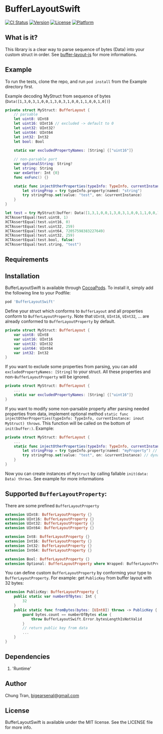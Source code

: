 # BufferLayoutSwift

[![CI Status](https://img.shields.io/travis/bigearsenal/BufferLayoutSwift.svg?style=flat)](https://travis-ci.org/bigearsenal/BufferLayoutSwift)
[![Version](https://img.shields.io/cocoapods/v/BufferLayoutSwift.svg?style=flat)](https://cocoapods.org/pods/BufferLayoutSwift)
[![License](https://img.shields.io/cocoapods/l/BufferLayoutSwift.svg?style=flat)](https://cocoapods.org/pods/BufferLayoutSwift)
[![Platform](https://img.shields.io/cocoapods/p/BufferLayoutSwift.svg?style=flat)](https://cocoapods.org/pods/BufferLayoutSwift)

## What is it?
This library is a clear way to parse sequence of bytes (Data) into your custom struct in order. See [buffer-layout-js](https://www.npmjs.com/package/buffer-layout) for more informations. 

## Example

To run the tests, clone the repo, and run `pod install` from the Example directory first.

Example decoding MyStruct from sequence of bytes (`Data([1,3,0,3,1,0,0,1,3,0,3,1,0,0,1,1,0,0,1,0])`)

```swift
private struct MyStruct: BufferLayout {
    // parsable
    let uint8: UInt8
    let uint16: UInt16 // excluded -> default to 0
    let uint32: UInt32?
    let uint64: UInt64
    let int32: Int32
    let bool: Bool
    
    static var excludedPropertyNames: [String] {["uint16"]}

    // non-parsable part
    var optionalString: String?
    let string: String
    var exGetter: Int {0}
    func exFunc() {}

    static func injectOtherProperties(typeInfo: TypeInfo, currentInstance: inout MyStruct) throws {
        let stringProp = try typeInfo.property(named: "string")
        try stringProp.set(value: "test", on: &currentInstance)
    }
}
```

```swift
let test = try MyStruct(buffer: Data([1,3,1,0,0,1,3,0,3,1,0,0,1,1,0,0,1,0]))
XCTAssertEqual(test.uint8, 1)
XCTAssertEqual(test.uint16, 0)
XCTAssertEqual(test.uint32, 259)
XCTAssertEqual(test.uint64, 72057598383227649)
XCTAssertEqual(test.uint32, 259)
XCTAssertEqual(test.bool, false)
XCTAssertEqual(test.string, "test")
```

## Requirements

## Installation

BufferLayoutSwift is available through [CocoaPods](https://cocoapods.org). To install
it, simply add the following line to your Podfile:

```ruby
pod 'BufferLayoutSwift'
```

Define your struct which conforms to `BufferLayout` and all properties conform to `BufferLayoutProperty`. Note that `UInt8`, `UInt16`, `UInt32`, ... are already conformed to `BufferLayoutProperty` by default.

```swift
private struct MyStruct: BufferLayout {
    var uint8: UInt8
    var uint16: UInt16
    var uint32: UInt32
    var uint64: UInt64
    var int32: Int32
}
```

If you want to exclude some properties from parsing, you can add `excludedPropertyNames: [String]` to your struct. All these properties and non-`BufferLayoutProperty` will be ignored.

```swift
private struct MyStruct: BufferLayout {
    ...
    static var excludedPropertyNames: [String] {["uint16"]}
}
```

If you want to modify some non-parsable property after parsing needed properties from data, implement optional method `static func injectOtherProperties(typeInfo: TypeInfo, currentInstance: inout MyStruct) throws`. This function will be called on the bottom of `init(buffer:)`. 
Example:

```swift
private struct MyStruct: BufferLayout {
    ...
    static func injectOtherProperties(typeInfo: TypeInfo, currentInstance: inout MyStruct) throws {
        let stringProp = try typeInfo.property(named: "myProperty") // get property 
        try stringProp.set(value: "test", on: &currentInstance) // dynamically set its property
    }
}
```

Now you can create instances of `MyStruct` by calling fallable `init(data: Data) throws`. See example for more informations

## Supported `BufferLayoutProperty`:

There are some prefined `BufferLayoutProperty` 

```swift
extension UInt8: BufferLayoutProperty {}
extension UInt16: BufferLayoutProperty {}
extension UInt32: BufferLayoutProperty {}
extension UInt64: BufferLayoutProperty {}

extension Int8: BufferLayoutProperty {}
extension Int16: BufferLayoutProperty {}
extension Int32: BufferLayoutProperty {}
extension Int64: BufferLayoutProperty {}

extension Bool: BufferLayoutProperty {}
extension Optional: BufferLayoutProperty where Wrapped: BufferLayoutProperty {}
```

You can define custom `BufferLayoutProperty` by conforming your type to `BufferLayoutProperty`. For example: get `PublicKey` from buffer layout with 32 bytes:

```swift
extension PublicKey: BufferLayoutProperty {
    public static var numberOfBytes: Int {
        32
    }
    public static func fromBytes(bytes: [UInt8]) throws -> PublicKey {
        guard bytes.count == numberOfBytes else {
            throw BufferLayoutSwift.Error.bytesLengthIsNotValid
        }
        // return public key from data
        ...
    }
}
```

## Dependencies
1. 'Runtime'

## Author

Chung Tran, bigearsenal@gmail.com

## License

BufferLayoutSwift is available under the MIT license. See the LICENSE file for more info.
